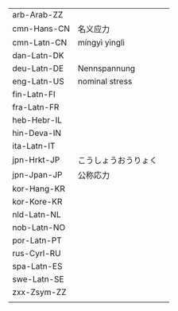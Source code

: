 | | | |
|-|-|-|
| arb-Arab-ZZ |  |  |
| cmn-Hans-CN | 名义应力 |  |
| cmn-Latn-CN | míngyì yìnglì |  |
| dan-Latn-DK |  |  |
| deu-Latn-DE | Nennspannung |  |
| eng-Latn-US | nominal stress |  |
| fin-Latn-FI |  |  |
| fra-Latn-FR |  |  |
| heb-Hebr-IL |  |  |
| hin-Deva-IN |  |  |
| ita-Latn-IT |  |  |
| jpn-Hrkt-JP | こうしょうおうりょく |  |
| jpn-Jpan-JP | 公称応力 |  |
| kor-Hang-KR |  |  |
| kor-Kore-KR |  |  |
| nld-Latn-NL |  |  |
| nob-Latn-NO |  |  |
| por-Latn-PT |  |  |
| rus-Cyrl-RU |  |  |
| spa-Latn-ES |  |  |
| swe-Latn-SE |  |  |
| zxx-Zsym-ZZ |  |  |
|  |  |  |
